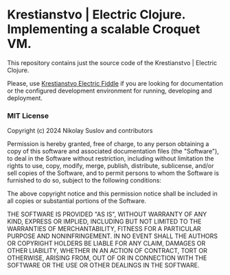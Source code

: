 # Krestianstvo | Electric Clojure. Implementing a scalable Croquet VM.

This repository contains just the source code of the Krestianstvo | Electric Clojure.  

Please, use [Krestianstvo Electric Fiddle](https://github.com/NikolaySuslov/krestianstvo-electric) if you are looking for documentation or the configured development environment for running, developing and deployment.


### MIT License

Copyright (c) 2024 Nikolay Suslov and contributors

Permission is hereby granted, free of charge, to any person obtaining a copy
of this software and associated documentation files (the "Software"), to deal
in the Software without restriction, including without limitation the rights
to use, copy, modify, merge, publish, distribute, sublicense, and/or sell
copies of the Software, and to permit persons to whom the Software is
furnished to do so, subject to the following conditions:

The above copyright notice and this permission notice shall be included in all
copies or substantial portions of the Software.

THE SOFTWARE IS PROVIDED "AS IS", WITHOUT WARRANTY OF ANY KIND, EXPRESS OR
IMPLIED, INCLUDING BUT NOT LIMITED TO THE WARRANTIES OF MERCHANTABILITY,
FITNESS FOR A PARTICULAR PURPOSE AND NONINFRINGEMENT. IN NO EVENT SHALL THE
AUTHORS OR COPYRIGHT HOLDERS BE LIABLE FOR ANY CLAIM, DAMAGES OR OTHER
LIABILITY, WHETHER IN AN ACTION OF CONTRACT, TORT OR OTHERWISE, ARISING FROM,
OUT OF OR IN CONNECTION WITH THE SOFTWARE OR THE USE OR OTHER DEALINGS IN THE
SOFTWARE.